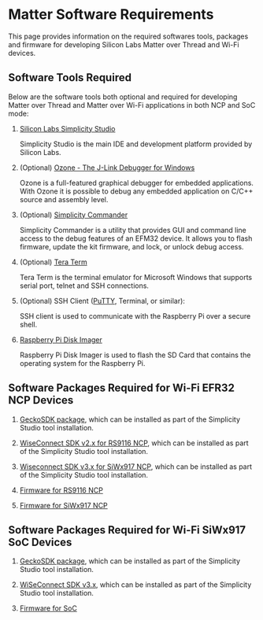 # Matter Software Requirements

This page provides information on the required softwares tools, packages and firmware for developing Silicon Labs Matter over Thread and Wi-Fi devices.

## Software Tools Required

Below are the software tools both optional and required for developing Matter over Thread and Matter over Wi-Fi applications in both NCP and SoC mode:

1. [Silicon Labs Simplicity Studio](https://www.silabs.com/developers/simplicity-studio)

   Simplicity Studio is the main IDE and development platform provided by Silicon Labs.
2. (Optional) [Ozone - The J-Link Debugger for Windows](https://www.segger.com/products/development-tools/ozone-j-link-debugger/)

   Ozone is a full-featured graphical debugger for embedded applications. With Ozone it is possible to debug any embedded application on C/C++ source and assembly level.
3. (Optional) [Simplicity Commander](/matter/<docspace-docleaf-version>/matter-references/flash-silabs-device#simplicity-commander)

   Simplicity Commander is a utility that provides GUI and command line access to the debug features of an EFM32 device. It allows you to flash firmware, update the kit firmware, and lock, or unlock debug access.

4. (Optional) [Tera Term](https://osdn.net/projects/ttssh2/releases/)

   Tera Term is the terminal emulator for Microsoft Windows that supports serial port, telnet and SSH connections.

5. (Optional) SSH Client ([PuTTY](https://www.putty.org/), Terminal, or similar):

   SSH client is used to communicate with the Raspberry Pi over a secure shell.

6. [Raspberry Pi Disk Imager](https://www.raspberrypi.com/software/)

   Raspberry Pi Disk Imager is used to flash the SD Card that contains the operating system for the Raspberry Pi.

## Software Packages Required for Wi-Fi EFR32 NCP Devices

1. [GeckoSDK package](/matter/<docspace-docleaf-version>/matter-wifi-getting-started-example/software-installation#installation-of-gecko-sdk-extension), which can be installed as part of the Simplicity Studio tool installation.

2. [WiseConnect SDK v2.x for RS9116 NCP](/matter/<docspace-docleaf-version>/matter-wifi-getting-started-example/software-installation#installation-of-wiseconnect-sdk-v2x-or-v3x-extension), which can be installed as part of the Simplicity Studio tool installation.

3. [Wiseconnect SDK v3.x for SiWx917 NCP](/matter/<docspace-docleaf-version>/matter-wifi-getting-started-example/software-installation#installation-of-wiseconnect-sdk-v2x-or-v3x-extension), which can be installed as part of the Simplicity Studio tool installation.

4. [Firmware for RS9116 NCP](./matter-artifacts.md#rs9116-firmware)

5. [Firmware for SiWx917 NCP](./matter-artifacts.md#siwx917-firmware-for-siwx917-ncp)

## Software Packages Required for Wi-Fi SiWx917 SoC Devices

1. [GeckoSDK package](/matter/<docspace-docleaf-version>/matter-wifi-getting-started-example/software-installation#installation-of-gecko-sdk-extension), which can be installed as part of the Simplicity Studio tool installation.

2. [WiSeConnect SDK v3.x](/matter/<docspace-docleaf-version>/matter-wifi-getting-started-example/software-installation#installation-of-wiseconnect-sdk-v2x-or-v3x-extension), which can be installed as part of the Simplicity Studio tool installation.

3. [Firmware for SoC](./matter-artifacts.md#siwx917-firmware-for-siwx917-soc)

